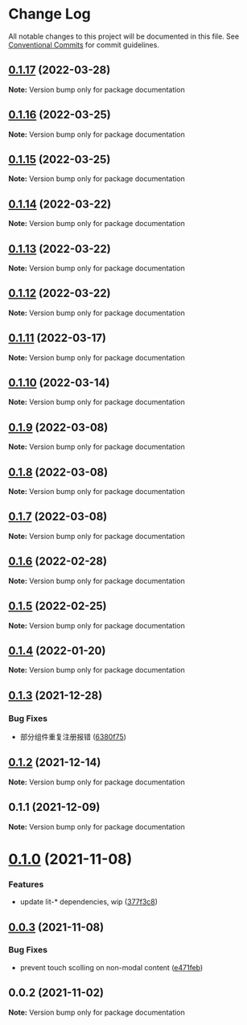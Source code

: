 # Change Log

All notable changes to this project will be documented in this file.
See [Conventional Commits](https://conventionalcommits.org) for commit guidelines.

## [0.1.17](https://github.com/zzuzsj/iliad-ui/compare/documentation@0.1.16...documentation@0.1.17) (2022-03-28)

**Note:** Version bump only for package documentation

## [0.1.16](https://github.com/zzuzsj/iliad-ui/compare/documentation@0.1.15...documentation@0.1.16) (2022-03-25)

**Note:** Version bump only for package documentation

## [0.1.15](https://github.com/zzuzsj/iliad-ui/compare/documentation@0.1.14...documentation@0.1.15) (2022-03-25)

**Note:** Version bump only for package documentation

## [0.1.14](https://github.com/zzuzsj/iliad-ui/compare/documentation@0.1.13...documentation@0.1.14) (2022-03-22)

**Note:** Version bump only for package documentation

## [0.1.13](https://github.com/zzuzsj/iliad-ui/compare/documentation@0.1.11...documentation@0.1.13) (2022-03-22)

**Note:** Version bump only for package documentation

## [0.1.12](https://github.com/zzuzsj/iliad-ui/compare/documentation@0.1.11...documentation@0.1.12) (2022-03-22)

**Note:** Version bump only for package documentation

## [0.1.11](https://github.com/zzuzsj/iliad-ui/compare/documentation@0.1.10...documentation@0.1.11) (2022-03-17)

**Note:** Version bump only for package documentation

## [0.1.10](https://github.com/zzuzsj/iliad-ui/compare/documentation@0.1.9...documentation@0.1.10) (2022-03-14)

**Note:** Version bump only for package documentation

## [0.1.9](https://github.com/zzuzsj/iliad-ui/compare/documentation@0.1.8...documentation@0.1.9) (2022-03-08)

**Note:** Version bump only for package documentation

## [0.1.8](https://github.com/zzuzsj/iliad-ui/compare/documentation@0.1.7...documentation@0.1.8) (2022-03-08)

**Note:** Version bump only for package documentation

## [0.1.7](https://github.com/zzuzsj/iliad-ui/compare/documentation@0.1.6...documentation@0.1.7) (2022-03-08)

**Note:** Version bump only for package documentation

## [0.1.6](https://github.com/zzuzsj/iliad-ui/compare/documentation@0.1.5...documentation@0.1.6) (2022-02-28)

**Note:** Version bump only for package documentation

## [0.1.5](https://github.com/zzuzsj/iliad-ui/compare/documentation@0.1.4...documentation@0.1.5) (2022-02-25)

**Note:** Version bump only for package documentation

## [0.1.4](https://github.com/zzuzsj/iliad-ui/compare/documentation@0.1.3...documentation@0.1.4) (2022-01-20)

**Note:** Version bump only for package documentation

## [0.1.3](https://github.com/zzuzsj/iliad-ui/compare/documentation@0.1.2...documentation@0.1.3) (2021-12-28)

### Bug Fixes

-   部分组件重复注册报错 ([6380f75](https://github.com/zzuzsj/iliad-ui/commit/6380f7567a4929cfd10105e3252d25600f19173b))

## [0.1.2](https://github.com/zzuzsj/iliad-ui/compare/documentation@0.1.1...documentation@0.1.2) (2021-12-14)

**Note:** Version bump only for package documentation

## 0.1.1 (2021-12-09)

**Note:** Version bump only for package documentation

# [0.1.0](https://github.com/adobe/spectrum-web-components/compare/documentation@0.0.3...documentation@0.1.0) (2021-11-08)

### Features

-   update lit-\* dependencies, wip ([377f3c8](https://github.com/adobe/spectrum-web-components/commit/377f3c848b09e64fa1ecc1e18208f534fefcd9e4))

## [0.0.3](https://github.com/adobe/spectrum-web-components/compare/documentation@0.0.2...documentation@0.0.3) (2021-11-08)

### Bug Fixes

-   prevent touch scolling on non-modal content ([e471feb](https://github.com/adobe/spectrum-web-components/commit/e471febf14e64d35b57ebc0c1596c52282a6ff2a))

## 0.0.2 (2021-11-02)

**Note:** Version bump only for package documentation
